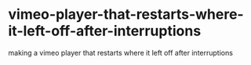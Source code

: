 # vimeo-player-that-restarts-where-it-left-off-after-interruptions
making a vimeo player that restarts where it left off after interruptions
